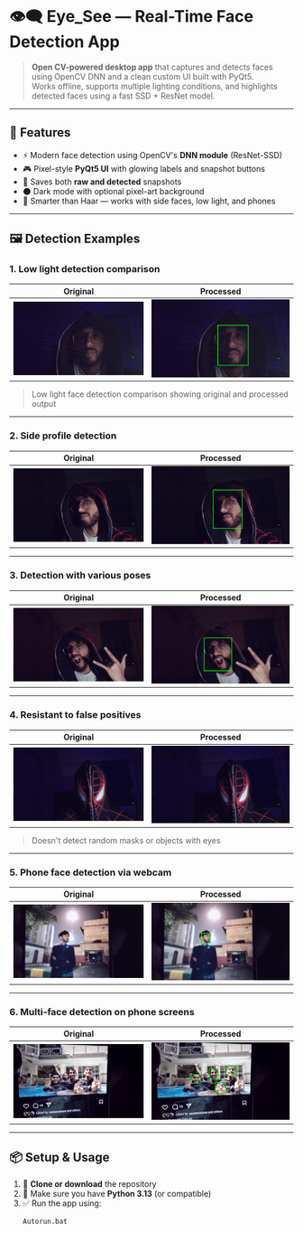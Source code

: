 # 👁️‍🗨️ Eye_See — Real-Time Face Detection App

> **Open CV-powered desktop app** that captures and detects faces using OpenCV DNN and a clean custom UI built with PyQt5.  
> Works offline, supports multiple lighting conditions, and highlights detected faces using a fast SSD + ResNet model.

---

## 🚀 Features

- ⚡ Modern face detection using OpenCV's **DNN module** (ResNet-SSD)
- 🎮 Pixel-style **PyQt5 UI** with glowing labels and snapshot buttons
- 📸 Saves both **raw and detected** snapshots
- 🌑 Dark mode with optional pixel-art background
- 🧠 Smarter than Haar — works with side faces, low light, and phones

---

## 🖼️ Detection Examples

### 1. Low light detection comparison
| Original | Processed |
|----------|-----------|
| ![](images/snap1.png) | ![](images/snap1_imagedetect.png) |
> Low light face detection comparison showing original and processed output

---

### 2. Side profile detection
| Original | Processed |
|----------|-----------|
| ![](images/snap3.png) | ![](images/snap3_imagedetect.png) |

---

### 3. Detection with various poses
| Original | Processed |
|----------|-----------|
| ![](images/snap6.png) | ![](images/snap6_imagedetect.png) |

---

### 4. Resistant to false positives
| Original | Processed |
|----------|-----------|
| ![](images/snap7.png) | ![](images/snap7_imagedetect.png) |
> Doesn't detect random masks or objects with eyes

---

### 5. Phone face detection via webcam
| Original | Processed |
|----------|-----------|
| ![](images/snap12.png) | ![](images/snap12_imagedetect.png) |

---

### 6. Multi-face detection on phone screens
| Original | Processed |
|----------|-----------|
| ![](images/snap16.png) | ![](images/snap16_imagedetect.png) |

---

## 📦 Setup & Usage

1. 📁 **Clone or download** the repository
2. 🧠 Make sure you have **Python 3.13** (or compatible)
3. ✅ Run the app using:
   ```bash
   Autorun.bat
